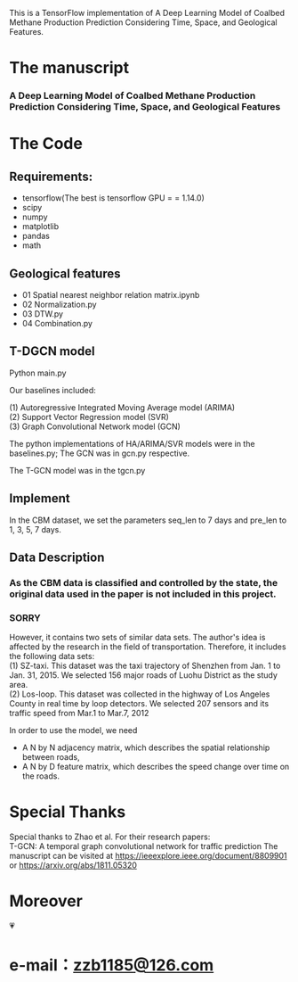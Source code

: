 This is a TensorFlow implementation of A Deep Learning Model of Coalbed Methane Production Prediction Considering Time, Space, and Geological Features.

# The manuscript
### A Deep Learning Model of Coalbed Methane Production Prediction Considering Time, Space, and Geological Features


# The Code
## Requirements:
* tensorflow(The best is tensorflow GPU = = 1.14.0)
* scipy
* numpy
* matplotlib
* pandas
* math

## Geological features
* 01 Spatial nearest neighbor relation matrix.ipynb
* 02 Normalization.py
* 03 DTW.py
* 04 Combination.py

## T-DGCN model
Python main.py

Our baselines included: <br>

(1) Autoregressive Integrated Moving Average model (ARIMA)<br>
(2) Support Vector Regression model (SVR)<br>
(3) Graph Convolutional Network model (GCN)<br>

The python implementations of HA/ARIMA/SVR models were in the baselines.py; The GCN was in gcn.py respective.

The T-GCN model was in the tgcn.py


## Implement

In the CBM dataset, we set the parameters seq_len to 7 days and pre_len to 1, 3, 5, 7 days. 

## Data Description
### As the CBM data is classified and controlled by the state, the original data used in the paper is not included in this project.
### SORRY
However, it contains two sets of similar data sets. The author's idea is affected by the research in the field of transportation. Therefore, it includes the following data sets:<br>
(1) SZ-taxi. This dataset was the taxi trajectory of Shenzhen from Jan. 1 to Jan. 31, 2015. We selected 156 major roads of Luohu District as the study area.<br>
(2) Los-loop. This dataset was collected in the highway of Los Angeles County in real time by loop detectors. We selected 207 sensors and its traffic speed from Mar.1 to Mar.7, 2012

In order to use the model, we need
* A N by N adjacency matrix, which describes the spatial relationship between roads, 
* A N by D feature matrix, which describes the speed change over time on the roads.

# Special Thanks
Special thanks to Zhao et al. For their research papers:<br>
T-GCN: A temporal graph convolutional network for traffic prediction
The manuscript can be visited at https://ieeexplore.ieee.org/document/8809901   or  https://arxiv.org/abs/1811.05320 

# Moreover
:heartpulse:

# e-mail：zzb1185@126.com

